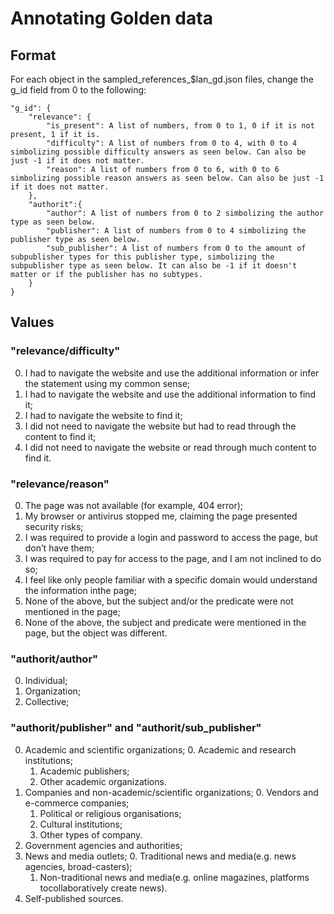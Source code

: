 # Annotating Golden data

## Format

For each object in the sampled_references_$lan_gd.json files, change the g_id field from 0 to the following:

```
"g_id": {
    "relevance": {
        "is_present": A list of numbers, from 0 to 1, 0 if it is not present, 1 if it is.
        "difficulty": A list of numbers from 0 to 4, with 0 to 4 simbolizing possible difficulty answers as seen below. Can also be just -1 if it does not matter.
        "reason": A list of numbers from 0 to 6, with 0 to 6 simbolizing possible reason answers as seen below. Can also be just -1 if it does not matter.
    },
    "authorit":{
        "author": A list of numbers from 0 to 2 simbolizing the author type as seen below.
        "publisher": A list of numbers from 0 to 4 simbolizing the publisher type as seen below.
        "sub_publisher": A list of numbers from 0 to the amount of subpublisher types for this publisher type, simbolizing the subpublisher type as seen below. It can also be -1 if it doesn't matter or if the publisher has no subtypes.
    }
}
```

## Values

### "relevance/difficulty"

0. I had to navigate the website and use the additional information or infer the statement using my common sense;
1. I had to navigate the website and use the additional information to find it;
2. I had to navigate the website to find it;
3. I did not need to navigate the website but had to read through the content to find it;
4. I did not need to navigate the website or read through much content to find it. 

### "relevance/reason"

0. The page was not available (for example, 404 error);
1. My browser or antivirus stopped me, claiming the page presented security risks;
2. I was required to provide a login and password to access the page, but don’t have them;
3. I was required to pay for access to the page, and I am not inclined to do so;
4. I feel like only people familiar with a specific domain would understand the information inthe page;
5. None of the above, but the subject and/or the predicate were not mentioned in the page;
6. None of the above, the subject and predicate were mentioned in the page, but the object was different.

### "authorit/author"

0. Individual;
1. Organization;
2. Collective;

### "authorit/publisher" and "authorit/sub_publisher"

0. Academic and scientific organizations;
    0. Academic and research institutions;
    1. Academic publishers;
    2. Other academic organizations.
1. Companies and non-academic/scientific organizations;
    0. Vendors and e-commerce companies;
    1. Political or religious organisations;
    2. Cultural institutions;
    3. Other types of company.
2. Government agencies and authorities;
3. News and media outlets;
    0. Traditional news and media(e.g. news agencies, broad-casters);
    1. Non-traditional news and media(e.g. online magazines, platforms tocollaboratively create news).
4. Self-published sources.